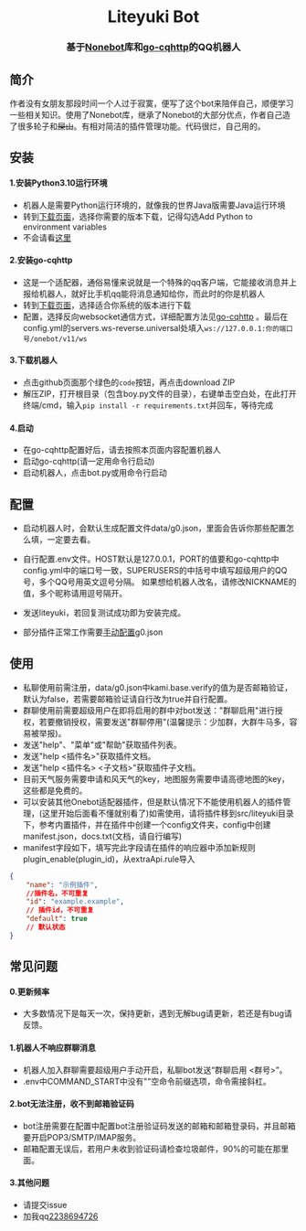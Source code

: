 <div align="center">

# Liteyuki Bot

### 基于[Nonebot](https://v2.nonebot.dev/)库和[go-cqhttp](https://docs.go-cqhttp.org/)的QQ机器人

</div>

## 简介

作者没有女朋友那段时间一个人过于寂寞，便写了这个bot来陪伴自己，顺便学习一些相关知识。使用了Nonebot库，继承了Nonebot的大部分优点，作者自己造了很多轮子和~~屎山~~。有相对简洁的插件管理功能。代码很烂，自己用的。

## 安装

#### 1.安装Python3.10运行环境

- 机器人是需要Python运行环境的，就像我的世界Java版需要Java运行环境
- 转到[下载页面](https://www.python.org/downloads/release/python-3100/)，选择你需要的版本下载，记得勾选Add Python to environment variables
- 不会请看[这里](https://zhuanlan.zhihu.com/p/344887837)

#### 2.安装go-cqhttp

- 这是一个适配器，通俗易懂来说就是一个特殊的qq客户端，它能接收消息并上报给机器人，就好比手机qq能将消息通知给你，而此时的你是机器人
- 转到[下载页面](https://github.com/Mrs4s/go-cqhttp/releases)，选择适合你系统的版本进行下载
- 配置，选择反向websocket通信方式，详细配置方法见[go-cqhttp](https://docs.go-cqhttp.org/guide/quick_start.html)
  。最后在config.yml的servers.ws-reverse.universal处填入`ws://127.0.0.1:你的端口号/onebot/v11/ws`

#### 3.下载机器人

- 点击github页面那个绿色的`code`按钮，再点击download ZIP
- 解压ZIP，打开根目录（包含boy.py文件的目录），右键单击空白处，在此打开终端/cmd，输入`pip install -r requirements.txt`并回车，等待完成

#### 4.启动

- 在go-cqhttp配置好后，请去按照本页面内容配置机器人
- 启动go-cqhttp(请一定用命令行启动)
- 启动机器人，点击bot.py或用命令行启动

## 配置

- 启动机器人时，会默认生成配置文件data/g0.json，里面会告诉你那些配置怎么填，一定要去看。

- 自行配置.env文件。HOST默认是127.0.0.1，PORT的值要和go-cqhttp中config.yml中的端口号一致，SUPERUSERS的中括号中填写超级用户的QQ号，多个QQ号用英文逗号分隔。
  如果想给机器人改名，请修改NICKNAME的值，多个昵称请用逗号隔开。

- 发送liteyuki，若回复测试成功即为安装完成。

- 部分插件正常工作需要[手动配置](https://github.com/snowyfirefly/Liteyuki/blob/master/docs/config.md)g0.json

## 使用

- 私聊使用前需注册，data/g0.json中kami.base.verify的值为是否邮箱验证，默认为false，若需要邮箱验证请自行改为true并自行配置。
- 群聊使用前需要超级用户在即将启用的群中对bot发送："群聊启用"进行授权，若要撤销授权，需要发送"群聊停用"(温馨提示：少加群，大群牛马多，容易被举报)。
- 发送"help"、"菜单"或"帮助"获取插件列表。
- 发送"help <插件名>"获取插件文档。
- 发送"help <插件名> <子文档>"获取插件子文档。
- 目前天气服务需要申请和风天气的key，地图服务需要申请高德地图的key，这些都是免费的。
- 可以安装其他Onebot适配器插件，但是默认情况下不能使用机器人的插件管理，(这里开始后面看不懂就别看了)如需使用，请将插件移到src/liteyuki目录下，参考内置插件，并在插件中创建一个config文件夹，config中创建manifest.json，docs.txt(文档，请自行编写)
- manifest字段如下，填写完此字段请在插件的响应器中添加新规则plugin_enable(plugin_id)，从extraApi.rule导入

```json
{
    "name": "示例插件",
    //插件名，不可重复
    "id": "example.example",
    // 插件id，不可重复
    "default": true
    // 默认状态
}
```

## 常见问题

#### 0.更新频率

- 大多数情况下是每天一次，保持更新，遇到无解bug请更新，若还是有bug请反馈。

#### 1.机器人不响应群聊消息

- 机器人加入群聊需要超级用户手动开启，私聊bot发送“群聊启用 <群号>”。
- .env中COMMAND_START中没有""空命令前缀选项，命令需接斜杠。

#### 2.bot无法注册，收不到邮箱验证码

- bot注册需要在配置中配置bot注册验证码发送的邮箱和邮箱登录码，并且邮箱要开启POP3/SMTP/IMAP服务。
- 邮箱配置无误后，若用户未收到验证码请检查垃圾邮件，90%的可能在那里面。

#### 3.其他问题

- 请提交issue
- 加我qq[2238694726](http://ti.qq.com/friend/recall?uin=2238694726)